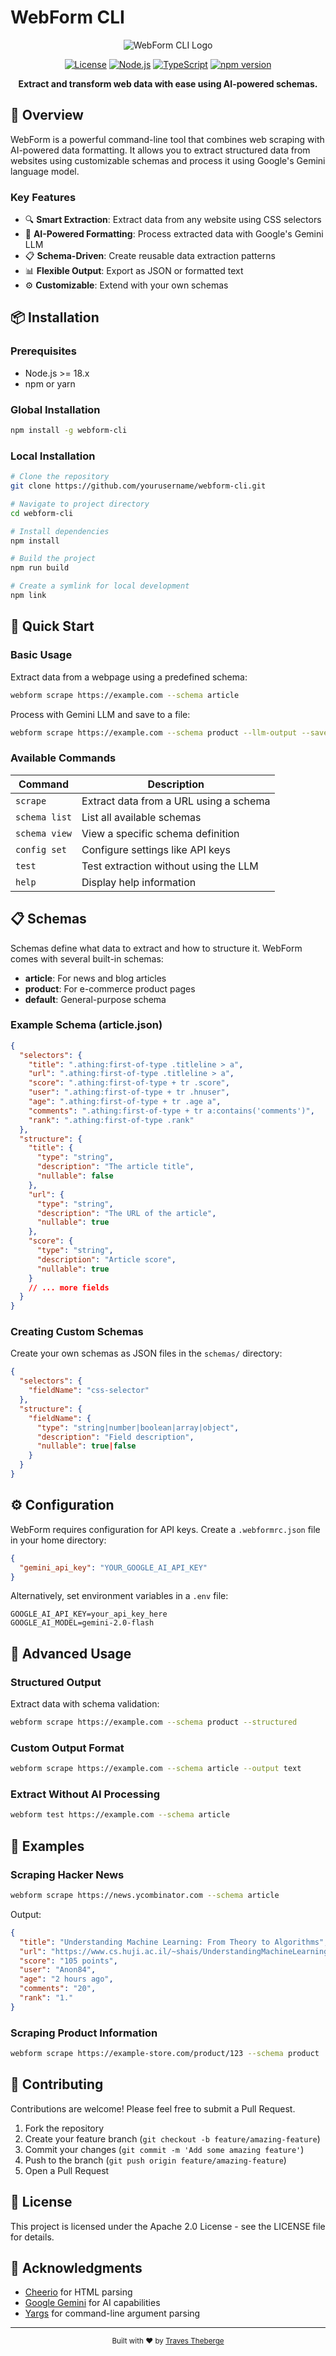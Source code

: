 # WebForm CLI

<div align="center">

![WebForm CLI Logo](https://img.shields.io/badge/WebForm-CLI-blue?style=for-the-badge&logo=node.js)

[![License](https://img.shields.io/badge/license-Apache--2.0-green.svg)](LICENSE)
[![Node.js](https://img.shields.io/badge/node-%3E%3D18.x-brightgreen.svg)](https://nodejs.org)
[![TypeScript](https://img.shields.io/badge/TypeScript-%5E5.0.0-blue.svg)](https://www.typescriptlang.org/)
[![npm version](https://img.shields.io/badge/npm-1.0.0-red.svg)](https://www.npmjs.com/package/webform-cli)

**Extract and transform web data with ease using AI-powered schemas.**

</div>

## 🌟 Overview

WebForm is a powerful command-line tool that combines web scraping with AI-powered data formatting. It allows you to extract structured data from websites using customizable schemas and process it using Google's Gemini language model.

### Key Features

- 🔍 **Smart Extraction**: Extract data from any website using CSS selectors
- 🤖 **AI-Powered Formatting**: Process extracted data with Google's Gemini LLM
- 📋 **Schema-Driven**: Create reusable data extraction patterns
- 📊 **Flexible Output**: Export as JSON or formatted text
- ⚙️ **Customizable**: Extend with your own schemas

## 📦 Installation

### Prerequisites

- Node.js >= 18.x
- npm or yarn

### Global Installation

```bash
npm install -g webform-cli
```

### Local Installation

```bash
# Clone the repository
git clone https://github.com/yourusername/webform-cli.git

# Navigate to project directory
cd webform-cli

# Install dependencies
npm install

# Build the project
npm run build

# Create a symlink for local development
npm link
```

## 🚀 Quick Start

### Basic Usage

Extract data from a webpage using a predefined schema:

```bash
webform scrape https://example.com --schema article
```

Process with Gemini LLM and save to a file:

```bash
webform scrape https://example.com --schema product --llm-output --save output.json
```

### Available Commands

| Command | Description |
|---------|-------------|
| `scrape` | Extract data from a URL using a schema |
| `schema list` | List all available schemas |
| `schema view` | View a specific schema definition |
| `config set` | Configure settings like API keys |
| `test` | Test extraction without using the LLM |
| `help` | Display help information |

## 📋 Schemas

Schemas define what data to extract and how to structure it. WebForm comes with several built-in schemas:

- **article**: For news and blog articles
- **product**: For e-commerce product pages
- **default**: General-purpose schema

### Example Schema (article.json)

```json
{
  "selectors": {
    "title": ".athing:first-of-type .titleline > a",
    "url": ".athing:first-of-type .titleline > a",
    "score": ".athing:first-of-type + tr .score",
    "user": ".athing:first-of-type + tr .hnuser",
    "age": ".athing:first-of-type + tr .age a",
    "comments": ".athing:first-of-type + tr a:contains('comments')",
    "rank": ".athing:first-of-type .rank"
  },
  "structure": {
    "title": {
      "type": "string",
      "description": "The article title",
      "nullable": false
    },
    "url": {
      "type": "string",
      "description": "The URL of the article",
      "nullable": true
    },
    "score": {
      "type": "string",
      "description": "Article score",
      "nullable": true
    }
    // ... more fields
  }
}
```

### Creating Custom Schemas

Create your own schemas as JSON files in the `schemas/` directory:

```json
{
  "selectors": {
    "fieldName": "css-selector"
  },
  "structure": {
    "fieldName": {
      "type": "string|number|boolean|array|object",
      "description": "Field description",
      "nullable": true|false
    }
  }
}
```

## ⚙️ Configuration

WebForm requires configuration for API keys. Create a `.webformrc.json` file in your home directory:

```json
{
  "gemini_api_key": "YOUR_GOOGLE_AI_API_KEY"
}
```

Alternatively, set environment variables in a `.env` file:

```
GOOGLE_AI_API_KEY=your_api_key_here
GOOGLE_AI_MODEL=gemini-2.0-flash
```

## 🔧 Advanced Usage

### Structured Output

Extract data with schema validation:

```bash
webform scrape https://example.com --schema product --structured
```

### Custom Output Format

```bash
webform scrape https://example.com --schema article --output text
```

### Extract Without AI Processing

```bash
webform test https://example.com --schema article
```

## 📘 Examples

### Scraping Hacker News

```bash
webform scrape https://news.ycombinator.com --schema article
```

Output:
```json
{
  "title": "Understanding Machine Learning: From Theory to Algorithms",
  "url": "https://www.cs.huji.ac.il/~shais/UnderstandingMachineLearning/copy.html",
  "score": "105 points",
  "user": "Anon84",
  "age": "2 hours ago",
  "comments": "20",
  "rank": "1."
}
```

### Scraping Product Information

```bash
webform scrape https://example-store.com/product/123 --schema product
```

## 🤝 Contributing

Contributions are welcome! Please feel free to submit a Pull Request.

1. Fork the repository
2. Create your feature branch (`git checkout -b feature/amazing-feature`)
3. Commit your changes (`git commit -m 'Add some amazing feature'`)
4. Push to the branch (`git push origin feature/amazing-feature`)
5. Open a Pull Request

## 📄 License

This project is licensed under the Apache 2.0 License - see the LICENSE file for details.

## 🙏 Acknowledgments

- [Cheerio](https://github.com/cheeriojs/cheerio) for HTML parsing
- [Google Gemini](https://ai.google.dev/) for AI capabilities
- [Yargs](https://github.com/yargs/yargs) for command-line argument parsing

---

<div align="center">
  <sub>Built with ❤️ by <a href="https://github.com/yourusername">Traves Theberge</a></sub>
</div>
